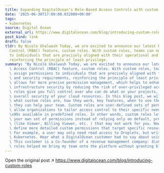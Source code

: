 ```yaml
---
title: Expanding DigitalOcean’s Role-Based Access Controls with custom roles
date: '2025-06-30T17:00:00.032000+00:00'
tags:
- kubernetes
source: Digital Ocean
external_url: https://www.digitalocean.com/blog/introducing-custom-roles
post_kind: link
draft: false
tldr: By Nicole Ghalwash Today, we are excited to announce our latest Role-Based Access
  Control (RBAC) feature, custom roles. With custom roles, teams can now assign permissions
  to individuals that are precisely aligned with their operational and security requirements,
  reinforcing the principle of least privilege.
summary: "By Nicole Ghalwash Today, we are excited to announce our latest Role-Based\
  \ Access Control (RBAC) feature, custom roles. With custom roles, teams can now\
  \ assign permissions to individuals that are precisely aligned with their operational\
  \ and security requirements, reinforcing the principle of least privilege. This\
  \ allows for more precise permission management, which helps to enhance overall\
  \ infrastructure security by reducing the risk of over-privileged accounts. Custom\
  \ roles give you full control over who can do what on your projects, improving the\
  \ overall security of your cloud resources. In this blog post, we will walk through\
  \ what custom roles are, how they work, key features, when to use them, and how\
  \ they can help your team. Custom roles are user-defined sets of permissions that\
  \ allow organizations to tailor access control to their specific needs, beyond whatâ\x80\
  \x99s available in predefined roles. In other words, custom roles let you create\
  \ your own set of permissions instead of relying only on default, predefined roles\
  \ (like Viewer, Billing Viewer, etc. ) that may not work for you. Now, users can\
  \ define more detailed custom permissions that target specific resources and needs.\
  \ For example, a user may only need read access to Droplets, but write access to\
  \ Kubernetes. Hear what a DigitalOcean customer had to say about using custom roles.\
  \ This customer is a Co-founder of a revenue management company: â\x80\x9CCustom\
  \ roles helped me bring my team onto the platform without granting blanket access."
---
```

Open the original post ↗ https://www.digitalocean.com/blog/introducing-custom-roles

